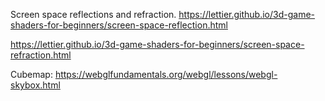 Screen space reflections and refraction.
https://lettier.github.io/3d-game-shaders-for-beginners/screen-space-reflection.html

https://lettier.github.io/3d-game-shaders-for-beginners/screen-space-refraction.html

Cubemap:
https://webglfundamentals.org/webgl/lessons/webgl-skybox.html